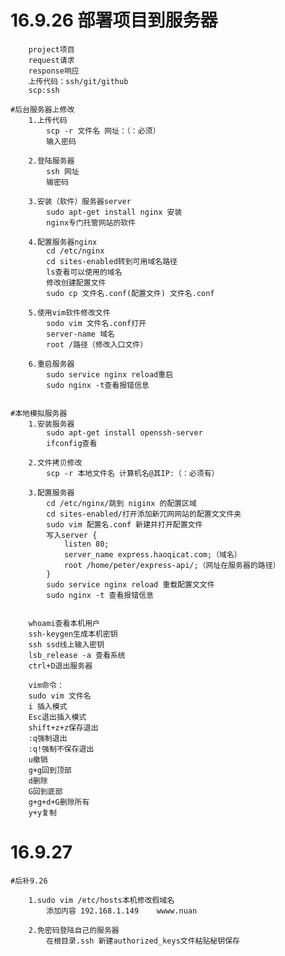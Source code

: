 <h1>16.9.26 部署项目到服务器</h1>


        project项目
        request请求
        response响应
        上传代码：ssh/git/github
        scp:ssh

    #后台服务器上修改
        1.上传代码
            scp -r 文件名 网址：（：必须）
            输入密码

        2.登陆服务器
            ssh 网址
            输密码

        3.安装（软件）服务器server
            sudo apt-get install nginx 安装
            nginx专门托管网站的软件

        4.配置服务器nginx
            cd /etc/nginx
            cd sites-enabled转到可用域名路径
            ls查看可以使用的域名
            修改创建配置文件
            sudo cp 文件名.conf(配置文件) 文件名.conf

        5.使用vim软件修改文件
            sodo vim 文件名.conf打开
            server-name 域名
            root /路径（修改入口文件）

        6.重启服务器
            sudo service nginx reload重启
            sudo nginx -t查看报错信息


    #本地模拟服务器
        1.安装服务器
            sudo apt-get install openssh-server
            ifconfig查看

        2.文件拷贝修改
            scp -r 本地文件名 计算机名@其IP:（：必须有）

        3.配置服务器
            cd /etc/nginx/跳到 niginx 的配置区域
            cd sites-enabled/打开添加新⺴网网站的配置文文件夹
            sudo vim 配置名.conf 新建并打开配置文件
            写入server {
                listen 80;
                server_name express.haoqicat.com;（域名）
                root /home/peter/express-api/;（网址在服务器的路径）
            }
            sudo service nginx reload 重载配置文文件
            sudo nginx -t 查看报错信息


        whoami查看本机用户
        ssh-keygen生成本机密钥
        ssh ssd线上输入密钥
        lsb_release -a 查看系统
        ctrl+D退出服务器

        vim命令：
        sudo vim 文件名
        i 插入模式
        Esc退出插入模式
        shift+z+z保存退出
        :q强制退出
        :q!强制不保存退出
        u撤销
        g+g回到顶部
        d删除
        G回到底部
        g+g+d+G删除所有
        y+y复制


<h1>16.9.27</h1>

    #后补9.26

        1.sudo vim /etc/hosts本机修改假域名
            添加内容 192.168.1.149    wwww.nuan

        2.免密码登陆自己的服务器
            在根目录.ssh 新建authorized_keys文件粘贴秘钥保存
